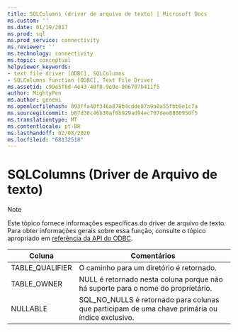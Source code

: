 ```yaml
---
title: SQLColumns (driver de arquivo de texto) | Microsoft Docs
ms.custom: ''
ms.date: 01/19/2017
ms.prod: sql
ms.prod_service: connectivity
ms.reviewer: ''
ms.technology: connectivity
ms.topic: conceptual
helpviewer_keywords:
- text file driver [ODBC], SQLColumns
- SQLColumns function [ODBC], Text File Driver
ms.assetid: c99e5f8d-4e43-48f8-9e0e-086707b411f5
author: MightyPen
ms.author: genemi
ms.openlocfilehash: 893ffa40f346a878b4cdde87a9a0a55fbb9e1c7a
ms.sourcegitcommit: b87d36c46b39af8b929ad94ec707dee8800950f5
ms.translationtype: MT
ms.contentlocale: pt-BR
ms.lasthandoff: 02/08/2020
ms.locfileid: "68132518"
---
```

# <a name="sqlcolumns-text-file-driver"></a>SQLColumns (Driver de Arquivo de texto)
> [!NOTE]  
>  Este tópico fornece informações específicas do driver de arquivo de texto. Para obter informações gerais sobre essa função, consulte o tópico apropriado em [referência da API do ODBC](../../odbc/reference/syntax/odbc-api-reference.md).  
  
|Coluna|Comentários|  
|------------|--------------|  
|TABLE_QUALIFIER|O caminho para um diretório é retornado.|  
|TABLE_OWNER|NULL é retornado nesta coluna porque não há suporte para o nome do proprietário.|  
|NULLABLE|SQL_NO_NULLS é retornado para colunas que participam de uma chave primária ou índice exclusivo.|

